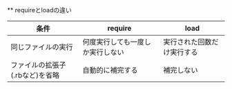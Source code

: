 ** requireとloadの違い

| 条件 | require | load |
| --- | --- | --- |
| 同じファイルの実行 | 何度実行しても一度しか実行しない | 実行された回数だけ実行する |
| ファイルの拡張子(.rbなど)を省略 | 自動的に補完する | 補完しない | 
